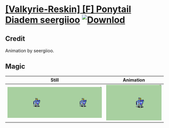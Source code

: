 # [\[Valkyrie-Reskin\] \[F\] Ponytail Diadem seergiioo](./) [![Downlod](https://img.shields.io/badge/Download--red?style=social&logo=github)](https://minhaskamal.github.io/DownGit/#/home?url=https://github.com/Klokinator/FE-Repo/tree/main/Battle%20Animations%2FMounted%20-%20Valks%2C%20MKs%2C%20Magi%2F%5BValkyrie-Reskin%5D%20%5BF%5D%20Ponytail%20Diadem%20seergiioo%2F6.%20Magic)

## Credit

Animation by seergiioo.

## Magic

| Still | Animation |
| :---: | :-------: |
| ![Magic still](./Magic_000.png) | ![Magic animation](./Magic.gif) |
